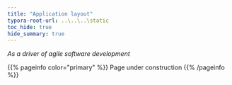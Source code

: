 ```yaml
---
title: "Application layout"
typora-root-url: ..\..\..\static
toc_hide: true
hide_summary: true
---
```


*As a driver of agile software development*

{{% pageinfo color="primary" %}}
Page under construction
{{% /pageinfo %}}
